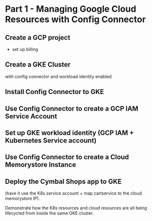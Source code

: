 #  Part 1 - Managing Google Cloud Resources with Config Connector 

## Create a GCP project 

+ set up billing 


## Create a GKE Cluster 

with config connector and workload identity enabled 


## Install Config Connector to GKE 


## Use Config Connector to create a GCP IAM Service Account 


## Set up GKE workload identity (GCP IAM + Kubernetes Service account)


## Use Config Connector to create a Cloud Memorystore Instance 


## Deploy the Cymbal Shops app to GKE 

(have it use the K8s service account + map cartservice to the cloud memorystore IP). 

Demonstrate how the K8s resources and cloud resources are all being lifecycled from inside the same GKE cluster.
